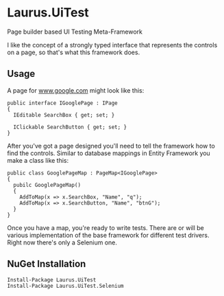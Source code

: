 Laurus.UiTest
=============

Page builder based UI Testing Meta-Framework

I like the concept of a strongly typed interface that represents the controls on a page, so that's what this framework does.  

## Usage

A page for www.google.com might look like this:

```
public interface IGooglePage : IPage
{
  IEditable SearchBox { get; set; }
  
  IClickable SearchButton { get; set; }
}
```

After you've got a page designed you'll need to tell the framework how to find the controls.  Similar to database mappings in Entity Framework you make a class like this:

```
public class GooglePageMap : PageMap<IGooglePage>
{
  pubilc GooglePageMap()
  {
    AddToMap(x => x.SearchBox, "Name", "q");
    AddToMap(x => x.SearchButton, "Name", "btnG");
  }
}
```

Once you have a map, you're ready to write tests.  There are or will be various implementation of the base framework for different test drivers.  Right now there's only a Selenium one.  


## NuGet Installation

    Install-Package Laurus.UiTest
    Install-Package Laurus.UiTest.Selenium
